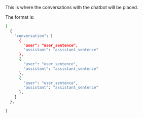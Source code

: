 This is where the conversations with the chatbot will be placed.

The format is:


```bash
[
  {
    "conversation": [
      {
        "user": "user_sentence",
        "assistant": "assistant_sentence"
      },
      {
        "user": "user_sentence",
        "assistant": "assistant_sentence"
      },
      {
        "user": "user_sentence",
        "assistant": "assistant_sentence"
      },
    ]
  },

]
```
